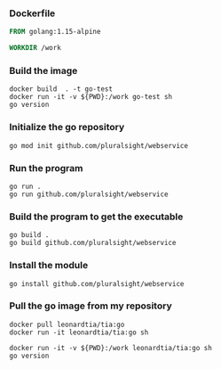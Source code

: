 ### Dockerfile
```Dockerfile
FROM golang:1.15-alpine

WORKDIR /work
```

### Build the image
```
docker build  . -t go-test
docker run -it -v ${PWD}:/work go-test sh
go version
```

### Initialize the go repository
```
go mod init github.com/pluralsight/webservice
```

### Run the program
```
go run .
go run github.com/pluralsight/webservice
```

### Build the program to get the executable
```
go build .
go build github.com/pluralsight/webservice
```

### Install the module
```
go install github.com/pluralsight/webservice
```

### Pull the go image from my repository
```
docker pull leonardtia/tia:go
docker run -it leonardtia/tia:go sh

docker run -it -v ${PWD}:/work leonardtia/tia:go sh
go version
```